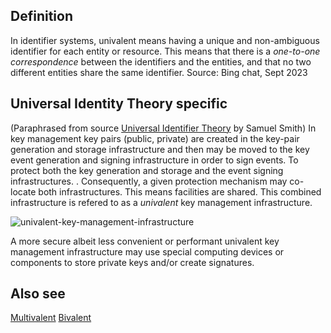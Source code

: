 ## Definition
In identifier systems, univalent means having a unique and non-ambiguous identifier for each entity or resource. This means that there is a *one-to-one correspondence* between the identifiers and the entities, and that no two different entities share the same identifier. 
Source: Bing chat, Sept 2023

## Universal Identity Theory specific
(Paraphrased from source [Universal Identifier Theory](https://github.com/SmithSamuelM/Papers/blob/master/whitepapers/IdentifierTheory_web.pdf) by Samuel Smith)
In key management key pairs (public, private) are created in the key-pair generation and storage infrastructure and then may be moved to the key event generation and signing infrastructure in order to sign events. To protect both the key generation and storage and the event signing infrastructures. 
. Consequently, a given protection mechanism may co-locate both infrastructures. This means facilities are shared.  This combined infrastructure is refered to as a *univalent* key management infrastructure. 

![univalent-key-management-infrastructure](https://github.com/weboftrust/WOT-terms/static/img/univalent-key-management-infrastructure.png)

A more secure albeit less convenient or performant univalent key management infrastructure may use special computing devices or components to store private keys and/or create signatures.

## Also see
[Multivalent](multi-valent)
[Bivalent](bivalent)